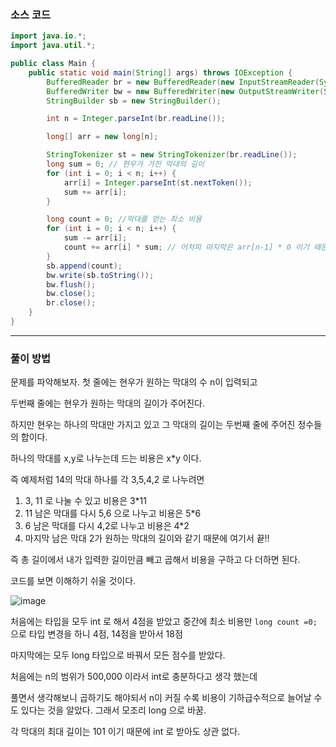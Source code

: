 ### 소스 코드
```java
import java.io.*;
import java.util.*;

public class Main {
    public static void main(String[] args) throws IOException {
        BufferedReader br = new BufferedReader(new InputStreamReader(System.in));
        BufferedWriter bw = new BufferedWriter(new OutputStreamWriter(System.out));
        StringBuilder sb = new StringBuilder();

        int n = Integer.parseInt(br.readLine());

        long[] arr = new long[n];

        StringTokenizer st = new StringTokenizer(br.readLine());
        long sum = 0; // 현우가 가진 막대의 길이
        for (int i = 0; i < n; i++) {
            arr[i] = Integer.parseInt(st.nextToken());
            sum += arr[i];
        }

        long count = 0; //막대를 얻는 최소 비용
        for (int i = 0; i < n; i++) {
            sum -= arr[i];
            count += arr[i] * sum; // 어처피 마지막은 arr[n-1] * 0 이기 때문에 더해도 괜찮음
        }
        sb.append(count);
        bw.write(sb.toString());
        bw.flush();
        bw.close();
        br.close();
    }
}
```

---

### 풀이 방법

문제를 파악해보자. 첫 줄에는 현우가 원하는 막대의 수 n이 입력되고

두번째 줄에는 현우가 원하는 막대의 길이가 주어진다.

하지만 현우는 하나의 막대만 가지고 있고 그 막대의 길이는 두번째 줄에 주어진 정수들의 합이다.

하나의 막대를 x,y로 나누는데 드는 비용은 x*y 이다. 

즉 예제처럼 14의 막대 하나를 각 3,5,4,2 로 나누려면

1. 3, 11 로 나눌 수 있고 비용은 3*11
2. 11 남은 막대를 다시 5,6 으로 나누고 비용은 5*6
3. 6 남은 막대를 다시 4,2로 나누고 비용은 4*2
4. 마지막 남은 막대 2가 원하는 막대의 길이와 같기 때문에 여기서 끝!!

즉 총 길이에서 내가 입력한 길이만큼 빼고 곱해서 비용을 구하고 다 더하면 된다.

코드를 보면 이해하기 쉬울 것이다.

![image](https://github.com/Drum-J/algorithm/assets/102205699/1bc7f03b-dd21-4e5a-bec3-6293da4b1962)

처음에는 타입을 모두 int 로 해서 4점을 받았고 중간에 최소 비용만 `long count =0;` 으로 타입 변경을 하니 4점, 14점을 받아서 18점

마지막에는 모두 long 타입으로 바꿔서 모든 점수를 받았다.

처음에는 n의 범위가 500,000 이라서 int로 충분하다고 생각 했는데

풀면서 생각해보니 곱하기도 해야되서 n이 커질 수록 비용이 기하급수적으로 늘어날 수도 있다는 것을 알았다. 그래서 모조리 long 으로 바꿈.

각 막대의 최대 길이는 101 이기 때문에 int 로 받아도 상관 없다.
